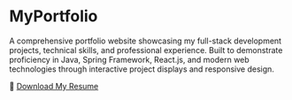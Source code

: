 # MyPortfolio
A comprehensive portfolio website showcasing my full-stack development projects, technical skills, and professional experience. Built to demonstrate proficiency in Java, Spring Framework, React.js, and modern web technologies through interactive project displays and responsive design.

📄 [Download My Resume](https://github.com/sangeethatr970/MyPortfolio/raw/main/SangeethaTR_resume.pdf)



